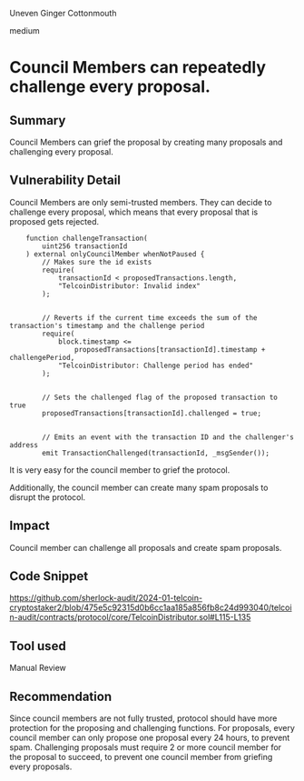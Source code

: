 Uneven Ginger Cottonmouth

medium

# Council Members can repeatedly challenge every proposal.

## Summary

Council Members can grief the proposal by creating many proposals and challenging every proposal.

## Vulnerability Detail

Council Members are only semi-trusted members. They can decide to challenge every proposal, which means that every proposal that is proposed gets rejected.

```solidity
    function challengeTransaction(
        uint256 transactionId
    ) external onlyCouncilMember whenNotPaused {
        // Makes sure the id exists
        require(
            transactionId < proposedTransactions.length,
            "TelcoinDistributor: Invalid index"
        );


        // Reverts if the current time exceeds the sum of the transaction's timestamp and the challenge period
        require(
            block.timestamp <=
                proposedTransactions[transactionId].timestamp + challengePeriod,
            "TelcoinDistributor: Challenge period has ended"
        );


        // Sets the challenged flag of the proposed transaction to true
        proposedTransactions[transactionId].challenged = true;


        // Emits an event with the transaction ID and the challenger's address
        emit TransactionChallenged(transactionId, _msgSender());
```

It is very easy for the council member to grief the protocol.

Additionally, the council member can create many spam proposals to disrupt the protocol.

## Impact

Council member can challenge all proposals and create spam proposals.

## Code Snippet

https://github.com/sherlock-audit/2024-01-telcoin-cryptostaker2/blob/475e5c92315d0b6cc1aa185a856fb8c24d993040/telcoin-audit/contracts/protocol/core/TelcoinDistributor.sol#L115-L135

## Tool used

Manual Review

## Recommendation

Since council members are not fully trusted, protocol should have more protection for the proposing and challenging functions. For proposals, every council member can only propose one proposal every 24 hours, to prevent spam. Challenging proposals must require 2 or more council member for the proposal to succeed, to prevent one council member from griefing every proposals.